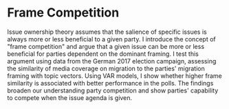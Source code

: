 # Frame Competition
 
Issue ownership theory assumes that the salience of specific issues is always more or less beneficial to a given party. I introduce the concept of "frame competition" and argue that a given issue can be more or less beneficial for parties dependent on the dominant framing. I test this argument using data from the German 2017 election campaign, assessing the similarity of media coverage on migration to the parties' migration framing with topic vectors. Using VAR models, I show whether higher frame similarity is associated with better performance in the polls. The findings broaden our understanding party competition and show parties' capability to compete when the issue agenda is given.
